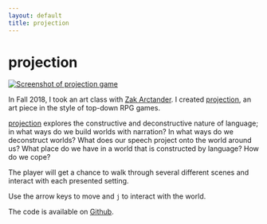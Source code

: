 ```yaml
---
layout: default
title: projection
---
```

# projection

[![Screenshot of projection game]({{site.baseurl}}/assets/works/projection/preview.png)](https://www.lester-lee.com/projection/)

In Fall 2018, I took an art class with [Zak Arctander](http://zakarctander.com/). I created [projection](https://www.lester-lee.com/projection/), an art piece in the style of top-down RPG games.

[projection](https://www.lester-lee.com/projection/) explores the constructive and deconstructive nature of language; in what ways do we build worlds with narration? In what ways do we deconstruct worlds? What does our speech project onto the world around us? What place do we have in a world that is constructed by language? How do we cope?

The player will get a chance to walk through several different scenes and interact with each presented setting.

Use the arrow keys to move and `j` to interact with the world.

The code is available on [Github](https://github.com/lester-lee/projection).
